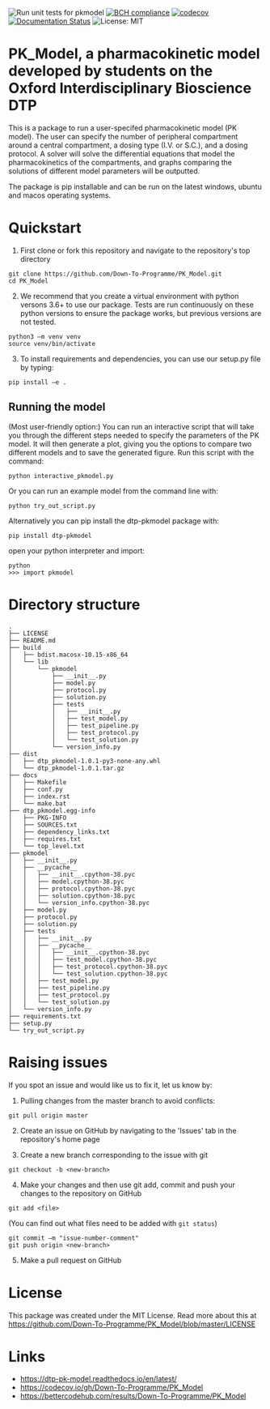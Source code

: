 ![Run unit tests for pkmodel](https://github.com/D-own-T-o-P-rogramme/PK_Model/workflows/Run%20unit%20tests%20for%20pkmodel/badge.svg) [![BCH compliance](https://bettercodehub.com/edge/badge/Down-To-Programme/PK_Model?branch=master)](https://bettercodehub.com/) [![codecov](https://codecov.io/gh/Down-To-Programme/PK_Model/branch/master/graph/badge.svg?token=UXOY8KCZQI)](undefined) [![Documentation Status](https://readthedocs.org/projects/down-to-programmepkmodel/badge/?version=latest)](https://down-to-programmepkmodel.readthedocs.io/en/latest/?badge=latest) ![License: MIT](https://img.shields.io/badge/License-MIT-yellow.svg)


# PK_Model, a pharmacokinetic model developed by students on the Oxford Interdisciplinary Bioscience DTP


This is a package to run a user-specifed pharmacokinetic model (PK model). The user can specify the number of peripheral compartment around a central compartment, a dosing type (I.V. or S.C.), and a dosing protocol. A solver will solve the differential equations that model the pharmacokinetics of the compartments, and graphs comparing the solutions of different model parameters will be outputted.  

The package is pip installable and can be run on the latest windows, ubuntu and macos operating systems.


# Quickstart 

1. First clone or fork this repository and navigate to the repository's top directory

```
git clone https://github.com/Down-To-Programme/PK_Model.git
cd PK_Model
```

2. We recommend that you create a virtual environment with python versons 3.6+ to use our package. Tests are run continuously on these python versions to ensure the package works, but previous versions are not tested. 

```
python3 –m venv venv
source venv/bin/activate
```

3. To install requirements and dependencies, you can use our setup.py file by typing:

`pip install –e .` 

## Running the model


(Most user-friendly option:) You can run an interactive script that will take you through the different steps needed to specify the parameters of the PK model. It will then generate a plot, giving you the options to compare two different models and to save the generated figure. 
Run this script with the command: 

`python interactive_pkmodel.py`

Or you can run an example model from the command line with:

`python try_out_script.py`


Alternatively you can pip install the dtp-pkmodel package with:

`pip install dtp-pkmodel`

open your python interpreter and import:

```
python
>>> import pkmodel
```

# Directory structure

```
.
├── LICENSE
├── README.md
├── build
│   ├── bdist.macosx-10.15-x86_64
│   └── lib
│       └── pkmodel
│           ├── __init__.py
│           ├── model.py
│           ├── protocol.py
│           ├── solution.py
│           ├── tests
│           │   ├── __init__.py
│           │   ├── test_model.py
│           │   ├── test_pipeline.py
│           │   ├── test_protocol.py
│           │   └── test_solution.py
│           └── version_info.py
├── dist
│   ├── dtp_pkmodel-1.0.1-py3-none-any.whl
│   └── dtp_pkmodel-1.0.1.tar.gz
├── docs
│   ├── Makefile
│   ├── conf.py
│   ├── index.rst
│   └── make.bat
├── dtp_pkmodel.egg-info
│   ├── PKG-INFO
│   ├── SOURCES.txt
│   ├── dependency_links.txt
│   ├── requires.txt
│   └── top_level.txt
├── pkmodel
│   ├── __init__.py
│   ├── __pycache__
│   │   ├── __init__.cpython-38.pyc
│   │   ├── model.cpython-38.pyc
│   │   ├── protocol.cpython-38.pyc
│   │   ├── solution.cpython-38.pyc
│   │   └── version_info.cpython-38.pyc
│   ├── model.py
│   ├── protocol.py
│   ├── solution.py
│   ├── tests
│   │   ├── __init__.py
│   │   ├── __pycache__
│   │   │   ├── __init__.cpython-38.pyc
│   │   │   ├── test_model.cpython-38.pyc
│   │   │   ├── test_protocol.cpython-38.pyc
│   │   │   └── test_solution.cpython-38.pyc
│   │   ├── test_model.py
│   │   ├── test_pipeline.py
│   │   ├── test_protocol.py
│   │   └── test_solution.py
│   └── version_info.py
├── requirements.txt
├── setup.py
└── try_out_script.py
```

# Raising issues 

If you spot an issue and would like us to fix it, let us know by:

1. Pulling changes from the master branch to avoid conflicts:

`git pull origin master` 

2. Create an issue on GitHub by navigating to the 'Issues' tab in the repository's home page 

3. Create a new branch corresponding to the issue with git

`git checkout -b <new-branch>`

4. Make your changes and then use git add, commit and push your changes to the repository on GitHub

`git add <file>`

(You can find out what files need to be added with `git status`)

```
git commit –m "issue-number-comment" 
git push origin <new-branch>
```

5. Make a pull request on GitHub


# License

This package was created under the MIT License. Read more about this at https://github.com/Down-To-Programme/PK_Model/blob/master/LICENSE

# Links

* https://dtp-pk-model.readthedocs.io/en/latest/
* https://codecov.io/gh/Down-To-Programme/PK_Model
* https://bettercodehub.com/results/Down-To-Programme/PK_Model
